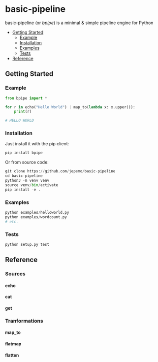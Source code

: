 # basic-pipeline
basic-pipeline (or *bpipe*) is a minimal &amp; simple pipeline engine for Python

- [Getting Started](#getting-started)
  - [Example](#example)
  - [Installation](#installation)
  - [Examples](#examples)
  - [Tests](#tests)
- [Reference](#reference)
  

## Getting Started

### Example
```python
from bpipe import *

for r in echo("Hello World") | map_to(lambda x: x.upper()):
    print(r)

# HELLO WORLD
```

### Installation

Just install it with the pip client:

```bash
pip install bpipe
```

Or from source code:

```python
git clone https://github.com/jepemo/basic-pipeline
cd basic-pipeline
python3 -m venv venv
source venv/bin/activate
pip install -e .
```

### Examples
```python
python examples/helloworld.py
python examples/wordcount.py
# etc.
```

### Tests
```python
python setup.py test
```

## Reference

### Sources
#### echo
#### cat
#### get
### Tranformations
#### map_to
#### flatmap
#### flatten
